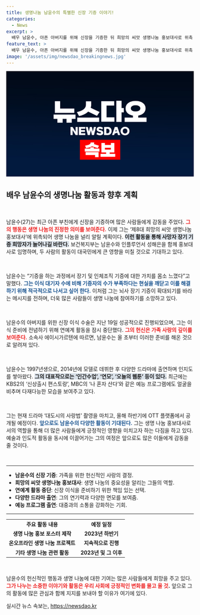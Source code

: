 ```yaml
---
title: 생명나눔 남윤수의 특별한 신장 기증 이야기!
categories:
  - News
excerpt: >
  배우 남윤수, 아픈 아버지를 위해 신장을 기증한 뒤 희망의 씨앗 생명나눔 홍보대사로 위촉! 생명나눔의 중요성을 알리는 그의 새로운 여정이 기대된다. 클릭해 더 알아보세요!
feature_text: >
  배우 남윤수, 아픈 아버지를 위해 신장을 기증한 뒤 희망의 씨앗 생명나눔 홍보대사로 위촉! 생명나눔의 중요성을 알리는 그의 새로운 여정이 기대된다. 클릭해 더 알아보세요!
image: '/assets/img/newsdao_breakingnews.jpg'
---
```


<p><img src="/assets/img/newsdao_breakingnews.jpg" alt="ranknews 속보" /></p>

<h2 data-ke-size="size26">배우 남윤수의 생명나눔 활동과 향후 계획</h2>

<p data-ke-size="size16">&nbsp;</p>

<p>남윤수(27)는 최근 아픈 부친에게 신장을 기증하며 많은 사람들에게 감동을 주었다. <b><span style="color: #ee2323;">그의 행동은 생명 나눔의 진정한 의미를 보여준다.</span></b> 이제 그는 ‘제8대 희망의 씨앗 생명나눔 홍보대사’에 위촉되어 생명 나눔을 널리 알릴 계획이다. <b><span style="background-color: #21538527;">이런 활동을 통해 사망자 장기 기증 희망자가 늘어나길 바란다.</span></b> 보건복지부는 남윤수와 인플루언서 성해은을 함께 홍보대사로 임명하며, 두 사람의 활동이 대국민에게 큰 영향을 미칠 것으로 기대하고 있다.</p>

<p data-ke-size="size16">&nbsp;</p>

<p>남윤수는 “기증을 하는 과정에서 장기 및 인체조직 기증에 대한 가치를 몸소 느꼈다”고 말했다. <b><span style="color: #1a5490;">그는 이식 대기자 수에 비해 기증자의 수가 부족하다는 현실을 깨닫고 이를 해결하기 위해 적극적으로 나서고 싶어 한다.</span></b> 이처럼 그는 뇌사 장기 기증이 확대되기를 바라는 메시지를 전하며, 더욱 많은 사람들이 생명 나눔에 참여하기를 소망하고 있다.</p>

<p data-ke-size="size16">&nbsp;</p>

<p>남윤수의 아버지를 위한 신장 이식 수술은 지난 19일 성공적으로 진행되었으며, 그는 이식 준비에 전념하기 위해 연예계 활동을 잠시 중단했다. <b><span style="color: #ee2323;">그의 헌신은 가족 사랑의 깊이를 보여준다.</span></b> 소속사 에이시가르텐에 따르면, 남윤수는 올 초부터 이러한 준비를 해온 것으로 알려져 있다.</p>

<p data-ke-size="size16">&nbsp;</p>

<p>남윤수는 1997년생으로, 2014년에 모델로 데뷔한 후 다양한 드라마에 출연하며 인지도를 쌓아왔다. <b><span style="background-color: #21538527;">그의 대표작으로는 ‘인간수업’, ‘연모’, ‘오늘의 웹툰’ 등이 있다.</span></b> 최근에는 KBS2의 ‘신상출시 편스토랑’, MBC의 ‘나 혼자 산다’와 같은 예능 프로그램에도 얼굴을 비추며 다재다능한 모습을 보여주고 있다.</p>

<p data-ke-size="size16">&nbsp;</p>

<p>그는 현재 드라마 ‘대도시의 사랑법’ 촬영을 마치고, 올해 하반기에 OTT 플랫폼에서 공개될 예정이다. <b><span style="color: #1a5490;">앞으로도 남윤수의 다양한 활동이 기대된다.</span></b> 그는 생명 나눔 홍보대사로서의 역할을 통해 더 많은 사람들에게 긍정적인 영향을 미치고자 하는 다짐을 하고 있다. 예술과 인도적 활동을 동시에 이끌어가는 그의 여정은 앞으로도 많은 이들에게 감동을 줄 것이다.</p>

<p data-ke-size="size16">&nbsp;</p>

<hr>

<ul>
    <li><b>남윤수의 신장 기증</b>: 가족을 위한 헌신적인 사랑의 결정.</li>
    <li><b>희망의 씨앗 생명나눔 홍보대사</b>: 생명 나눔의 중요성을 알리는 그들의 역할.</li>
    <li><b>연예계 활동 중단</b>: 신장 이식을 준비하기 위한 책임 있는 선택.</li>
    <li><b>다양한 드라마 출연</b>: 그의 연기력과 다양한 면모를 보여줌.</li>
    <li><b>예능 프로그램 출연</b>: 대중과의 소통을 강화하는 기회.</li>
</ul>

<hr>

<table style="width: 100%; border-collapse: collapse;">
    <tr>
        <td style="text-align: center; height: 17px;"><b>주요 활동 내용</b></td>
        <td style="text-align: center; height: 17px;"><b>예정 일정</b></td>
    </tr>
    <tr>
        <td style="text-align: center; height: 17px;"><b>생명 나눔 홍보 포스터 제작</b></td>
        <td style="text-align: center; height: 17px;"><b>2023년 하반기</b></td>
    </tr>
    <tr>
        <td style="text-align: center; height: 17px;"><b>온오프라인 생명 나눔 프로젝트</b></td>
        <td style="text-align: center; height: 17px;"><b>지속적으로 진행</b></td>
    </tr>
    <tr>
        <td style="text-align: center; height: 17px;"><b>기타 생명 나눔 관련 활동</b></td>
        <td style="text-align: center; height: 17px;"><b>2023년 및 그 이후</b></td>
    </tr>
</table>

<p data-ke-size="size16">&nbsp;</p>

<p>남윤수의 헌신적인 행동과 생명 나눔에 대한 기여는 많은 사람들에게 희망을 주고 있다. <b><span style="color: #ee2323;">그가 나누는 소중한 이야기와 활동은 우리 사회에 긍정적인 변화를 몰고 올 것</span>.</b> 앞으로 그의 활동에 많은 관심과 함께 지지를 보내야 할 이유가 여기에 있다.</p>
실시간 뉴스 속보는, <a href="https://newsdao.kr" rel="dofollow">https://newsdao.kr</a>


